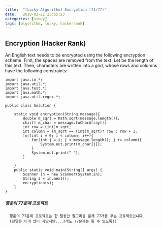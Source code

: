 ```yaml
---
title:  "[Lucky Algorithm] Encryption (71/77)"
date:   2018-02-21 23:55:23
categories: [study]
tags: [algorithm, lucky, hackerrank]
---
```

## Encryption (Hacker Rank)
An English text needs to be encrypted using the following encryption scheme.
First, the spaces are removed from the text. Let  be the length of this text.
Then, characters are written into a grid, whose rows and columns have the following constraints:

```
import java.io.*;
import java.util.*;
import java.text.*;
import java.math.*;
import java.util.regex.*;

public class Solution {

    static void encryption(String message){
        double m_sqrt = Math.sqrt(message.length());
        char[] m_char = message.toCharArray();
        int row = (int)m_sqrt;
        int column = (m_sqrt == (int)m_sqrt)? row : row + 1;
        for(int i = 0; i < column; i++){
            for(int j = i; j < message.length(); j += column){
                System.out.print(m_char[j]);
            }
            System.out.print(" ");
        }

    }
    public static void main(String[] args) {
        Scanner in = new Scanner(System.in);
        String s = in.next();
        encryption(s);
    }
}

```

##### 행운의 77문제 프로젝트
```
  행운의 77문제 프로젝트는 한 달동안 알고리즘 문제 77개를 푸는 프로젝트입니다.
  (한달은 이미 많이 지났지만...그래도 77문제는 될 수 있도록!)
```
